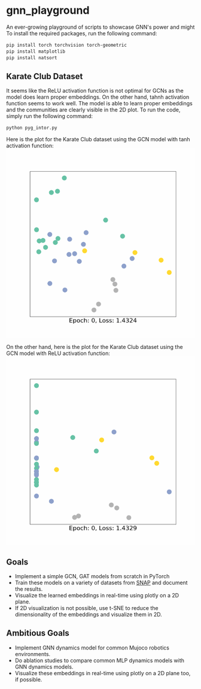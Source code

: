# gnn_playground
An ever-growing playground of scripts to showcase GNN's power and might
To install the required packages, run the following command:
```bash
pip install torch torchvision torch-geometric 
pip install matplotlib 
pip install natsort
```

## Karate Club Dataset
It seems like the ReLU activation function is not optimal for GCNs as the model does learn proper embeddings. On the other hand, tahnh activation function seems to work well. The model is able to learn proper embeddings and the communities are clearly visible in the 2D plot.
To run the code, simply run the following command:
```bash
python pyg_intor.py
```
Here is the plot for the Karate Club dataset using the GCN model with tanh activation function:
![Karate Club Dataset](/results/tanh/animation_tanh.gif)

On the other hand, here is the plot for the Karate Club dataset using the GCN model with ReLU activation function:
![Karate Club Dataset](/results/relu/animation_relu.gif)

## Goals
- Implement a simple GCN, GAT models from scratch in PyTorch
- Train these models on a variety of datasets from [SNAP](https://snap.stanford.edu/data/index.html) and document the results.
- Visualize the learned embeddings in real-time using plotly on a 2D plane. 
- If 2D visualization is not possible, use t-SNE to reduce the dimensionality of the embeddings and visualize them in 2D.

## Ambitious Goals
- Implement GNN dynamics model for common Mujoco robotics environments.
- Do ablation studies to compare common MLP dynamics models with GNN dynamics models.
- Visualize these embeddings in real-time using plotly on a 2D plane too, if possible.
